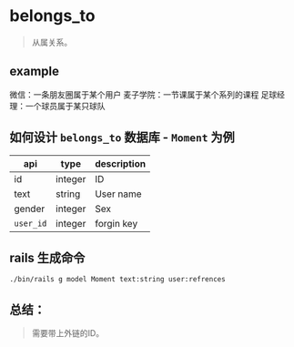# belongs_to
> 从属关系。

## example
微信：一条朋友圈属于某个用户
麦子学院：一节课属于某个系列的课程
足球经理：一个球员属于某只球队

## 如何设计 `belongs_to` 数据库 - `Moment` 为例

| api       | type    | description  |
| --------- | ------- | ------------ |
| id        | integer | ID           |
| text      | string  | User name    |
| gender    | integer | Sex          |
| `user_id` | integer | forgin key   |

## rails 生成命令
```shell
./bin/rails g model Moment text:string user:refrences
```

## 总结：
> 需要带上外链的ID。





